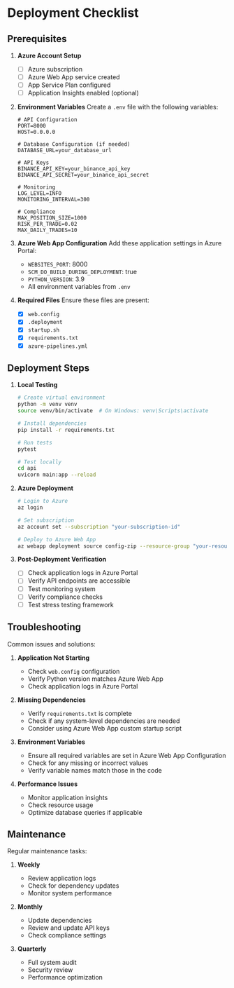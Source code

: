 # Deployment Checklist

## Prerequisites

1. **Azure Account Setup**
   - [ ] Azure subscription
   - [ ] Azure Web App service created
   - [ ] App Service Plan configured
   - [ ] Application Insights enabled (optional)

2. **Environment Variables**
   Create a `.env` file with the following variables:
   ```
   # API Configuration
   PORT=8000
   HOST=0.0.0.0
   
   # Database Configuration (if needed)
   DATABASE_URL=your_database_url
   
   # API Keys
   BINANCE_API_KEY=your_binance_api_key
   BINANCE_API_SECRET=your_binance_api_secret
   
   # Monitoring
   LOG_LEVEL=INFO
   MONITORING_INTERVAL=300
   
   # Compliance
   MAX_POSITION_SIZE=1000
   RISK_PER_TRADE=0.02
   MAX_DAILY_TRADES=10
   ```

3. **Azure Web App Configuration**
   Add these application settings in Azure Portal:
   - `WEBSITES_PORT`: 8000
   - `SCM_DO_BUILD_DURING_DEPLOYMENT`: true
   - `PYTHON_VERSION`: 3.9
   - All environment variables from `.env`

4. **Required Files**
   Ensure these files are present:
   - [x] `web.config`
   - [x] `.deployment`
   - [x] `startup.sh`
   - [x] `requirements.txt`
   - [x] `azure-pipelines.yml`

## Deployment Steps

1. **Local Testing**
   ```bash
   # Create virtual environment
   python -m venv venv
   source venv/bin/activate  # On Windows: venv\Scripts\activate
   
   # Install dependencies
   pip install -r requirements.txt
   
   # Run tests
   pytest
   
   # Test locally
   cd api
   uvicorn main:app --reload
   ```

2. **Azure Deployment**
   ```bash
   # Login to Azure
   az login
   
   # Set subscription
   az account set --subscription "your-subscription-id"
   
   # Deploy to Azure Web App
   az webapp deployment source config-zip --resource-group "your-resource-group" --name "your-app-name" --src deployment.zip
   ```

3. **Post-Deployment Verification**
   - [ ] Check application logs in Azure Portal
   - [ ] Verify API endpoints are accessible
   - [ ] Test monitoring system
   - [ ] Verify compliance checks
   - [ ] Test stress testing framework

## Troubleshooting

Common issues and solutions:

1. **Application Not Starting**
   - Check `web.config` configuration
   - Verify Python version matches Azure Web App
   - Check application logs in Azure Portal

2. **Missing Dependencies**
   - Verify `requirements.txt` is complete
   - Check if any system-level dependencies are needed
   - Consider using Azure Web App custom startup script

3. **Environment Variables**
   - Ensure all required variables are set in Azure Web App Configuration
   - Check for any missing or incorrect values
   - Verify variable names match those in the code

4. **Performance Issues**
   - Monitor application insights
   - Check resource usage
   - Optimize database queries if applicable

## Maintenance

Regular maintenance tasks:

1. **Weekly**
   - Review application logs
   - Check for dependency updates
   - Monitor system performance

2. **Monthly**
   - Update dependencies
   - Review and update API keys
   - Check compliance settings

3. **Quarterly**
   - Full system audit
   - Security review
   - Performance optimization 
